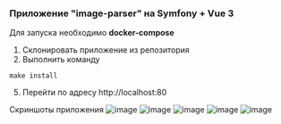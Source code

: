 ### Приложение "image-parser" на Symfony + Vue 3

Для запуска необходимо **docker-compose**
1. Склонировать приложение из репозитория
2. Выполнить команду
````
make install
````
5. Перейти по адресу http://localhost:80

Скриншоты приложения
![image](https://github.com/romankuz19/symfony-image-parser/assets/80103795/cdf01386-2dd1-493a-99df-0c575c8ceb30)
![image](https://github.com/romankuz19/symfony-image-parser/assets/80103795/a2a277a3-f3d5-466c-bc9b-f254f474b5cb)
![image](https://github.com/romankuz19/symfony-image-parser/assets/80103795/5deabffd-14a3-4c2f-9379-8693a2fd0ada)
![image](https://github.com/romankuz19/symfony-image-parser/assets/80103795/8fb6cc80-2528-4d2f-a837-294b089b398b)
![image](https://github.com/romankuz19/symfony-image-parser/assets/80103795/47cabeb7-d4d6-4b06-8bdf-0f7ad52267ad)

